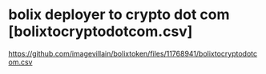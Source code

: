 # bolix deployer to crypto dot com [bolixtocryptodotcom.csv]

https://github.com/imagevillain/bolixtoken/files/11768941/bolixtocryptodotcom.csv
